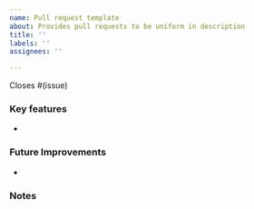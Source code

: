 ```yaml
---
name: Pull request template
about: Provides pull requests to be uniform in description
title: ''
labels: ''
assignees: ''

---
```


Closes #(issue)

### Key features
* 

### Future Improvements
* 

### Notes
